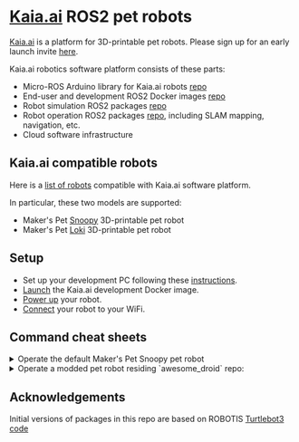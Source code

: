 # [Kaia.ai](https://kaia.ai) ROS2 pet robots

[Kaia.ai](https://kaia.ai) is a platform for 3D-printable pet robots. Please sign up for an early launch invite [here](https://remake.ai).

Kaia.ai robotics software platform consists of these parts:
- Micro-ROS Arduino library for Kaia.ai robots [repo](https://github.com/kaiaai/micro_ros_arduino_kaia)
- End-user and development ROS2 Docker images [repo](https://github.com/kaiaai/docker)
- Robot simulation ROS2 packages [repo](https://github.com/kaiaai/kaiaai_simulations)
- Robot operation ROS2 packages [repo](https://github.com/kaiaai/kaiaai), including SLAM mapping, navigation, etc.
- Cloud software infrastructure

## Kaia.ai compatible robots
Here is a [list of robots](https://github.com/topics/kaia-ai-robot) compatible with Kaia.ai software platform.

In particular, these two models are supported:
- Maker's Pet [Snoopy](https://github.com/makerspet/makerspet_snoopy) 3D-printable pet robot
- Maker's Pet [Loki](https://github.com/makerspet/makerspet_loki) 3D-printable pet robot

## Setup
- Set up your development PC following these
[instructions](https://github.com/kaiaai/kaiaai_simulations#your-pc-setup).
- [Launch](https://github.com/kaiaai/kaiaai_simulations/blob/main/README.md#launch-the-development-docker-image)
the Kaia.ai development Docker image.
- [Power up](https://github.com/makerspet/makerspet_snoopy/tree/main/firmware) your robot.
- [Connect](https://github.com/makerspet/makerspet_snoopy/tree/main/firmware) your robot to your WiFi.


## Command cheat sheets
<details>
<summary>Operate the default Maker's Pet Snoopy pet robot</summary>

```
# Launch the physical robot
ros2 launch kaiaai_bringup main.launch.py

# Monitor robot's sensors
ros2 launch kaiaai_bringup rviz2.launch.py

# Launch the robot in a simulation - drive manually or let it self-drive
ros2 launch kaiaai_gazebo world.launch.py
ros2 run kaiaai_teleop teleop_keyboard
ros2 launch kaiaai_gazebo self_drive_gazebo.launch.py
ros2 launch kaiaai_bringup rviz2.launch.py

# Launch the robot in a simulation - create, save a map
ros2 launch kaiaai_gazebo world.launch.py
ros2 launch kaiaai_bringup cartographer.launch.py use_sim_time:=true
ros2 launch kaiaai_gazebo self_drive_gazebo.launch.py
ros2 run nav2_map_server map_saver_cli -f $HOME/my_map

# Launch the robot in a simulation - let it navigate automatically using an existing map
ros2 launch kaiaai_gazebo world.launch.py
ros2 launch kaiaai_bringup navigation.launch.py use_sim_time:=true map:=$HOME/my_map.yaml

# Inspect or edit robot's URDF model - useful when modding a robot
ros2 launch kaiaai_bringup inspect_urdf.launch.py
ros2 launch kaiaai_bringup edit_urdf.launch.py
```

</details>

<details>
<summary>Operate a modded pet robot residing `awesome_droid` repo:</summary>

```
# Launch the physical robot
ros2 launch kaiaai_bringup main.launch.py description:=awesome_droid

# Monitor robot's sensors
ros2 launch kaiaai_bringup rviz2.launch.py description:=awesome_droid

# Launch the robot in a simulation - drive manually or let it self-drive
ros2 launch kaiaai_gazebo world.launch.py description:=awesome_droid
ros2 run kaiaai_teleop teleop_keyboard description:=awesome_droid
ros2 launch kaiaai_gazebo self_drive_gazebo.launch.py description:=awesome_droid
ros2 launch kaiaai_bringup rviz2.launch.py description:=awesome_droid

# Launch the robot in a simulation - create, save a map
ros2 launch kaiaai_gazebo world.launch.py description:=awesome_droid
ros2 launch kaiaai_bringup cartographer.launch.py use_sim_time:=true description:=awesome_droid
ros2 launch kaiaai_gazebo self_drive_gazebo.launch.py description:=awesome_droid
ros2 run nav2_map_server map_saver_cli -f $HOME/my_map

# Launch the robot in a simulation - let it navigate automatically using an existing map
ros2 launch kaiaai_gazebo world.launch.py description:=awesome_droid
ros2 launch kaiaai_bringup navigation.launch.py use_sim_time:=true map:=$HOME/my_map.yaml description:=awesome_droid

# Inspect or edit robot's URDF model - useful when modding a robot
ros2 launch kaiaai_bringup inspect_urdf.launch.py description:=awesome_droid model:=my_model
ros2 launch kaiaai_bringup edit_urdf.launch.py description:=awesome_droid model:=my_model

# Convert URDF robot model file into SDF Gazebo simulation model file
ros2 run kaiaai_gazebo urdf2sdf.sh /ros_ws/src/awesome_droid/urdf/ r2d2
cd /ros_ws && colcon build --symlink-install --packages-select awesome_droid
```

</details>

## Acknowledgements
Initial versions of packages in this repo are based on ROBOTIS
[Turtlebot3 code](https://github.com/ROBOTIS-GIT/turtlebot3)
